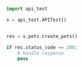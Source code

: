 <!-- Start SDK Example Usage -->
```python
import api_test

s = api_test.APITest()


res = s.pets.create_pets()

if res.status_code == 200:
    # handle response
    pass
```
<!-- End SDK Example Usage -->